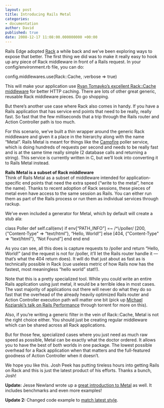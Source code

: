 ```yaml
---
layout: post
title: Introducing Rails Metal
categories:
- documentation
author: David
published: true
date: 2008-12-17 11:08:00.000000000 +00:00
---
```

<p>Rails Edge adopted <a href="http://rack.rubyforge.org/">Rack</a> a while back and we&#8217;ve been exploring ways to expose that better. The first thing we did was to make it really easy to hook up any piece of Rack middleware in front of a Rails request. In your config/environment.rb file, you can do:</p>
config.middlewares.use(Rack::Cache, :verbose =&gt; true)
<p>This will make your application use <a href="http://tomayko.com/src/rack-cache/">Ryan Tomayko&#8217;s excellent Rack::Cache middleware</a> for better <span class="caps">HTTP</span> caching. There are lots of other great generic, reusable Rack middleware pieces. Do go shopping.</p>
<p>But there&#8217;s another use case where Rack also comes in handy. If you have a Rails application that has service end points that need to be really, really fast. So fast that the few milliseconds that a trip through the Rails router and Action Controller path is too much.</p>
<p>For this scenario, we&#8217;ve built a thin wrapper around the generic Rack middleware and given it a place in the hierarchy along with the name &#8220;Metal&#8221;. Rails Metal is meant for things like the <a href="http://www.campfirenow.com">Campfire</a> poller service, which is doing hundreds of requests per second and needs to be really fast and is at the same time really simple (2 database calls and returning a string). This service is currently written in C, but we&#8217;ll look into converting it to Rails Metal instead.</p>
<p><b>Rails Metal is a subset of Rack middleware</b><br/>
Think of Rails Metal as a subset of middleware intended for application-specific end points that need the extra speed (&#8220;write to the metal&#8221;, hence the name). Thanks to recent adoption of Rack sessions, these pieces of metal even have access to the same session as Rails. You can either run them as part of the Rails process or run them as individual services through rackup.</p>
<p>We&#8217;ve even included a generator for Metal, which by default will create a stub ala:</p>
class Poller
def self.call(env)
if env[&#8220;PATH_INFO&#8221;] =~ /^\/poller/
[200, {&quot;Content-Type&quot; =&gt; &#8220;text/html&#8221;}, &#8220;Hello, World!&#8221;]
else
[404, {&quot;Content-Type&quot; =&gt; &#8220;text/html&#8221;}, &#8220;Not Found&#8221;]
end
end
end
<p>As you can see, all this does is capture requests to /poller and return &#8220;Hello, World!&#8221; (and the request is not for /poller, it&#8217;ll let the Rails router handle it &#8212; that&#8217;s what the 404 return does). It will do that just about as fast as is technically possible in Rack (cue useless metric of how Rails now has the fastest, most meaningless &#8220;hello world&#8221; stat!!).</p>
<p>Note that this is a pretty specialized tool. While you could write an entire Rails application using just metal, it would be a terrible idea in most cases. The vast majority of applications out there will never do what they do so fast that the overhead of the already heavily optimized Rails router and Action Controller execution path will matter one bit (pick up <a href="http://2008.parisonrails.org/torrents/ParisOnRails2008-Michael_Koziarski-Rails_performance.mov.torrent">Michael Koziarski&#8217;s talk on Rails Performance</a> through torrent for more on this).</p>
<p>Also, if you&#8217;re writing a generic filter in the vein of Rack::Cache, Metal is not the right choice either. You should just be creating regular middleware which can be shared across all Rack applications.</p>
<p>But for those few, specialized cases where you just need as much raw speed as possible, Metal can be exactly what the doctor ordered. It allows you to have the best of both worlds in one package. The lowest possible overhead for a Rack application when that matters and the full-featured goodness of Action Controller when it doesn&#8217;t.</p>
<p>We hope you like this. Josh Peek has putting tireless hours into getting Rails on Rack and this is just the latest product of his efforts. Thanks a bunch, Josh!</p>
<p><b>Update:</b> Jesse Newland wrote up a <a href="http://soylentfoo.jnewland.com/articles/2008/12/16/rails-metal-a-micro-framework-with-the-power-of-rails-m">great introduction to Metal</a> as well. It includes benchmarks and even more examples!</p>
<p><b>Update 2:</b> Changed code example to <a href="http://github.com/rails/rails/commit/61a41154f7d50099da371e0d2f22fd25ab9113c2">match latest style</a>.</p>